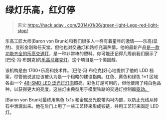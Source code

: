 # 绿灯乐高，红灯停

> 原文:[https://hack aday . com/2014/01/06/green-light-Lego-red-light-stop/](https://hackaday.com/2014/01/06/green-light-lego-red-light-stop/)

乐高工匠大师(Baron von Brunk)和我们很多人一样有着童年的激情——乐高(显然)、变形金刚和任天堂。但他也对交通灯和路标充满热情。他的最新产品[是一款功能齐全的乐高交通灯](http://www.instructables.com/id/Fully-Functional-LEGO-Traffic-Signal-Lamp/)，是一种非常棒的塑料。你可能还记得几周前我们展示了[巴伦·冯·布朗克]的[乐高马赛克灯](http://hackaday.com/2013/12/14/building-mosaic-lego-lamps/)。这个项目是一个类固醇。

该机构是由 1700+乐高和技术件。[巴伦·冯·布伦克]好心地提供了他的 LDD 档案，尽管他说这应该被认为是一个粗略的建设指南。红色、黄色和绿色 1×1 区域各由一个 [48-SMD LED 泛光灯灯泡](http://www.superbrightleds.com/moreinfo/mr-series/mr16-bulb-gx53-base-120-degree/467/)照亮。彩色灯是可用的，但他使用了纯白色品种，以获得更大的亮度。这些灯由典型用于模型铁路的交通灯控制器[驱动。](http://galakelectronics.com/VG-303.htm)

[Baron von Brunk]最终用黑色 1x1s 和金属反光胶带内衬内部，以防止光线从砖石中泄漏出来。他在后门上用了一些工艺砖来形成铰链，并用工艺钉来固定 LED 灯。